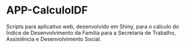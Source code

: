 # APP-CalculoIDF
Scripts para aplicativo web, desenvolvido em Shiny, para o cálculo do Índice de Desenvolvimento da Família para a Secretaria de Trabalho, Assistência e Desenvolvimento Social.
